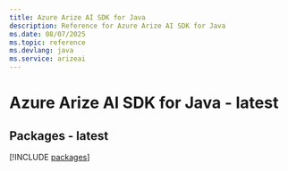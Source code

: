 ```yaml
---
title: Azure Arize AI SDK for Java
description: Reference for Azure Arize AI SDK for Java
ms.date: 08/07/2025
ms.topic: reference
ms.devlang: java
ms.service: arizeai
---
```

# Azure Arize AI SDK for Java - latest
## Packages - latest
[!INCLUDE [packages](arize-ai-index.md)]